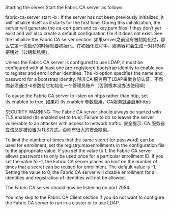 Starting the server
Start the Fabric CA server as follows:

fabric-ca-server start -b <admin>:<adminpw>
If the server has not been previously initialized, it will initialize itself as it starts for the first time. 
During this initialization, the server will generate the ca-cert.pem and ca-key.pem files if they don’t yet exist and will also create a default configuration file if it does not exist. 
See the Initialize the Fabric CA server section.
如果server之前没有被初始化过，那么它第一次启动的时候就要初始化。在初始化过程中，服务器将会生成一对非对称密钥对（公钥和私钥）。

Unless the Fabric CA server is configured to use LDAP, it must be configured with at least one pre-registered bootstrap identity to enable you to register and enroll other identities. The -b option specifies the name and password for a bootstrap identity.
除非CA 服务用了LDAP来做身份认证，不然你必须通过-b参数给它初始化一个管理员账户（否则根本没办法使用啊）

To cause the Fabric CA server to listen on https rather than http, set tls.enabled to true.
如果将 tls.enabled 参数启用，CA服务就会启用https

SECURITY WARNING: The Fabric CA server should always be started with TLS enabled (tls.enabled set to true). 
Failure to do so leaves the server vulnerable to an attacker with access to network traffic.
安全提示: CA 服务器应该总是被设置为TLS方式。否则有很大的安全隐患。

To limit the number of times that the same secret (or password) can be used for enrollment, set the registry.maxenrollments in the configuration file to the appropriate value. If you set the value to 1, the Fabric CA server allows passwords to only be used once for a particular enrollment ID. If you set the value to -1, the Fabric CA server places no limit on the number of times that a secret can be reused for enrollment. The default value is -1. Setting the value to 0, the Fabric CA server will disable enrollment for all identities and registration of identities will not be allowed.

The Fabric CA server should now be listening on port 7054.

You may skip to the Fabric CA Client section if you do not want to configure the Fabric CA server to run in a cluster or to use LDAP.
